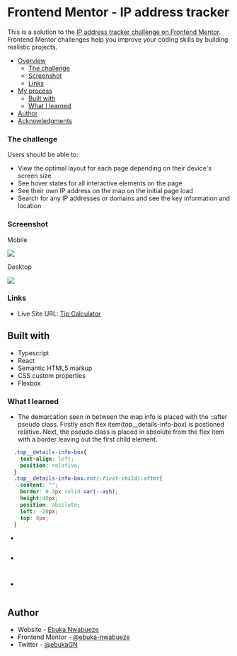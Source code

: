 # Frontend Mentor - IP address tracker

This is a solution to the [IP address tracker challenge on Frontend Mentor](https://www.frontendmentor.io/challenges/ip-address-tracker-I8-0yYAH0). Frontend Mentor challenges help you improve your coding skills by building realistic projects.

- [Overview](#overview)
  - [The challenge](#the-challenge)
  - [Screenshot](#screenshot)
  - [Links](#links)
- [My process](#my-process)
  - [Built with](#built-with)
  - [What I learned](#what-i-learned)
- [Author](#author)
- [Acknowledgments](#acknowledgments)

### The challenge

Users should be able to:

- View the optimal layout for each page depending on their device's screen size
- See hover states for all interactive elements on the page
- See their own IP address on the map on the initial page load
- Search for any IP addresses or domains and see the key information and location

### Screenshot

Mobile

![](./public/design/expense-mobile.png)

Desktop

![](./public/design/expense-desktop.png)

### Links

- Live Site URL: [Tip Calculator](https://master--effulgent-daifuku-376ef4.netlify.app/)

## Built with

- Typescript
- React
- Semantic HTML5 markup
- CSS custom properties
- Flexbox

### What I learned

- The demarcation seen in between the map info is placed with the ::after pseudo class. Firstly each flex item(top__details-info-box) is postioned relative. Next, the pseudo class is placed in absolute from the flex item with a border leaving out the first child element.

```css
  .top__details-info-box{
    text-align: left;
    position: relative;
  }
  .top__details-info-box:not(:first-child):after{
    content: "";
    border: 0.3px solid var(--ash);
    height:40px;
    position: absolute;
    left: -20px;
    top: 8px;
  }
```

- 

```css

```

- 
```html

```
```js

```


- 
```ts

```

## Author

- Website - [Ebuka Nwabueze](https://www.ebukanwabueze.com)
- Frontend Mentor - [@ebuka-nwabueze](https://www.frontendmentor.io/profile/ebuka-nwabueze)
- Twitter - [@ebukaGN](https://www.twitter.com/ebukaGN)
